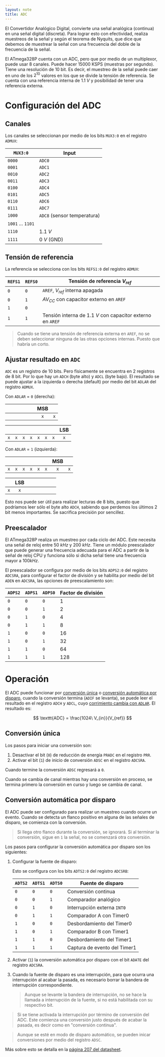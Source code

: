 ```yaml
---
layout: note
title: ADC
---
```


El Convertidor Analógico Digital, convierte una señal analógica (continua) en una señal digital (discreta). Para lograr esto con efectividad, realiza muestreos de la señal y según el teorema de Nyquits, que dice que debemos de muestrear la señal con una frecuencia del doble de la frecuencia de la señal.

El ATmega328P cuenta con un ADC, pero que por medio de un multiplexor, puede usar 8 canales. Puede hacer $15000 \text{ KSPS}$ (muestras por segundo). Tiene una resolución de 10 bit. Es decir, el muestreo de la señal puede caer en uno de los $2^{10}$ valores en los que se divide la tensión de referencia. Se cuenta con una referencia interna de $1.1\ V$ y posibilidad de tener una referencia externa.

# Configuración del ADC
## Canales
Los canales se seleccionan por medio de los bits `MUX3:0` en el registro `ADMUX`:

| `MUX3:0`          | Input                       |
| -                 | -                           |
| `0000`            | `ADC0`                      |
| `0001`            | `ADC1`                      |
| `0010`            | `ADC2`                      |
| `0011`            | `ADC3`                      |
| `0100`            | `ADC4`                      |
| `0101`            | `ADC5`                      |
| `0110`            | `ADC6`                      |
| `0111`            | `ADC7`                      |
| `1000`            | `ADC8` (sensor temperatura) |
| `1001` ... `1101` |                             |
| `1110`            | $1.1\ V$                    |
| `1111`            | $0\ V$ (GND)                |

## Tensión de referencia
La referencia se selecciona con los bits `REFS1:0` del registro `ADMUX`:

| `REFS1` | `REFS0` | Tensión de referencia $V_{ref}$                             |
| -       | -       | -                                                           |
| `0`     | `0`     | `AREF`, $V_{ref}$ interna apagada                           |
| `0`     | `1`     | $AV_{CC}$ con capacitor externo en `AREF`                   |
| `1`     | `0`     |                                                             |
| `1`     | `1`     | Tensión interna de $1.1\ V$ con capacitor externo en `AREF` |

> Cuando se tiene una tensión de referencia externa en `AREF`, no se deben seleccionar ninguna de las otras opciones internas. Puesto que habría un corto.

## Ajustar resultado en `ADC`
`ADC` es un registro de 10 bits. Pero físicamente se encuentra en 2 registros de 8 bit. Por lo que hay un `ADCH` (byte alto) y `ADCL` (byte bajo). El resultado se puede ajustar a la izquierda o derecha (default) por medio del bit `ADLAR` del registro `ADMUX`.

Con `ADLAR` = `0` (derecha):

|     |   |   |   |   |   | MSB |     |
| :-: | - | - | - | - | - | :-: | -   |
|     |   |   |   |   |   | `x` | `x` |

|     |     |     |     |     |     |     | LSB |
| -   | -   | -   | -   | -   | -   | -   | :-: |
| `x` | `x` | `x` | `x` | `x` | `x` | `x` | `x` |Con `ADLAR` = `1` (izquierda):

Con `ADLAR` = `1` (izquierda):

|     |   |   |   |   |   | MSB |     |
| :-: | - | - | - | - | - | :-: | -   |
| `x` | `x` | `x` | `x` | `x` | `x` | `x` | `x` |

|     | LSB |   |   |   |   |   |   |
| -   | :-: | - | - | - | - | - | - |
| `x` | `x` |   |   |   |   |   |   |

Esto nos puede ser útil para realizar lecturas de 8 bits, puesto que podríamos leer sólo el byte alto `ADCH`, sabiendo que perdemos los últimos 2 bit menos importantes. Se sacrifica precisión por sencillez.

## Preescalador
El ATmega328P realiza un muestreo por cada ciclo del ADC. Este necesita una señal de reloj entre $50\ kHz$ y $200\ kHz$. Tiene un módulo preescalador que puede generar una frecuencia adecuada para el ADC a partir de la señal de reloj CPU y funciona sólo si dicha señal tiene una frecuencia mayor a $100 kHz$.

El preescalador se configura por medio de los bits `ADPS2:0` del registro `ADCSRA`, para configurar el factor de división y se habilita por medio del bit `ADEN` en `ADCSRA`, las opciones de preescalamiento son:

| `ADPS2` | `ADPS1` | `ADPS0` | Factor de división |
| -       | -       | -       | -                  |
| `0`     | `0`     | `0`     | 1                  |
| `0`     | `0`     | `1`     | 2                  |
| `0`     | `1`     | `0`     | 4                  |
| `0`     | `1`     | `1`     | 8                  |
| `1`     | `0`     | `0`     | 16                 |
| `1`     | `0`     | `1`     | 32                 |
| `1`     | `1`     | `0`     | 64                 |
| `1`     | `1`     | `1`     | 128                |

# Operación
El ADC puede funcionar por [conversión única](#conversion-unica) o [conversión automática por disparo](#conversion-automatica-por-disparo), cuando la conversión termina (`ADIF` se levanta), se puede leer el resultado en el registro `ADCH` y `ADCL`, cuyo [corrimiento cambia con `ADLAR`](#ajustar-resultado-en-adc). El resultado es:

$$
\texttt{ADC} = \frac{1024\ V_{in}}{V_{ref}}
$$

## Conversión única
Los pasos para iniciar una conversión son:

1. Desactivar el bit (`0`) de reducción de energía `PRADC` en el registro `PRR`.
2. Activar el bit (`1`) de inicio de conversión `ADSC` en el registro `ADCSRA`.

Cuando termine la conversión `ADSC` regresará a `0`.

Cuando se cambia de canal mientras hay una conversión en proceso, se termina primero la conversión en curso y luego se cambia de canal.

## Conversión automática por disparo
El ADC puede ser configurado para realizar un muestreo cuando ocurre un evento. Cuando se detecta un flanco positivo en alguna de las señales de disparo, se comienza con la conversión.

> Si llega otro flanco durante la conversión, se ignorará. Si al terminar la conversión, sigue en `1` la señal, no se comenzará otra conversión.

Los pasos para configurar la conversión automática por disparo son los siguientes:

1. Configurar la fuente de disparo:

    Esto se configura con los bits `ADTS2:0` del registro `ADCSRB`:

    | `ADTS2` | `ADTS1` | `ADTS0` | Fuente de disparo            |
    | -       | -       | -       | -                            |
    | `0`     | `0`     | `0`     | Conversión continua          |
    | `0`     | `0`     | `1`     | Comparador analógico         |
    | `0`     | `1`     | `0`     | Interrupción externa `INT0`  |
    | `0`     | `1`     | `1`     | Comparador A con Timer0      |
    | `1`     | `0`     | `0`     | Desbordamiento del Timer0    |
    | `1`     | `0`     | `1`     | Comparador B con Timer1      |
    | `1`     | `1`     | `0`     | Desbordamiento del Timer1    |
    | `1`     | `1`     | `1`     | Captura de evento del Timer1 |

2. Activar (`1`) la conversión automática por disparo con el bit `ADATE` del registro `ADCSRA`.
3. Cuando la fuente de disparo es una interrupción, para que ocurra una interrupción al acabar la pasada, es necesario borrar la bandera de interrupción correspondiente.
    > Aunque se levante la bandera de interrupción, no se hace la llamada a interrupción de la fuente, si no está habilitada con su respectivo bit.

> Si se tiene activada la interrupción por término de conversión del ADC. Este comienza una conversión justo después de acabar la pasada, es decir como en "conversión continua".

> Aunque se esté en modo de disparo automático, se pueden inicar conversiones por medio del registro `ADSC`.

Más sobre esto se detalla en la [página 207 del datasheet](https://ww1.microchip.com/downloads/en/DeviceDoc/Atmel-7810-Automotive-Microcontrollers-ATmega328P_Datasheet.pdf#page=207).
